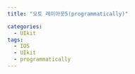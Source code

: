 ```yaml
---
title: "오토 레이아웃5(programmatically)"

categories:
  - UIkit
tags:
  - IOS
  - UIkit
  - programmatically
---
```


